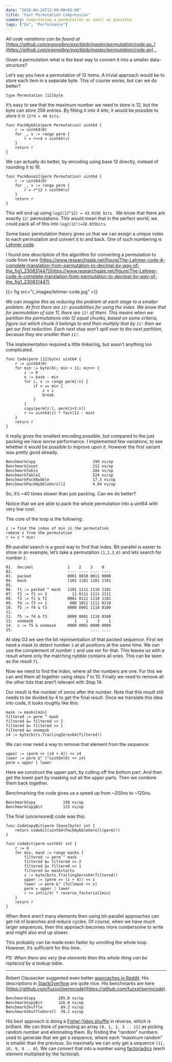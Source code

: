 ```yaml
---
date: "2018-04-24T12:00:00+03:00"
title: "Fast Permutation Compression"
summary: Compressing a permutation as small as possible.
tags: ["Go", "Performance"]
---
```



_All code variations can be found at_ [_https://github.com/egonelbre/exp/blob/master/permutation/code.go_](https://github.com/egonelbre/exp/blob/master/permutation/code.go)_._

Given a permutation what is the best way to convert it into a smaller data-structure?

Let’s say you have a permutation of 12 items. A trivial approach would be to store each item in a separate byte. This of course works, but can we do better?

```
type Permutation [12]byte
```

It’s easy to see that the maximum number we need to store is 12, but the byte can store 256 entries. By fitting it into 4 bits, it would be possible to store it in `12*4 = 48 bits`.

```
func PackNybble(perm Permutation) uint64 {  
    r := uint64(0)  
    for _, v := range perm {  
        r = r<<4 + uint64(v)  
    }  
    return r  
}
```

We can actually do better, by encoding using base 12 directly, instead of rounding it to 16.

```
func PackBase12(perm Permutation) uint64 {  
    r := uint64(0)  
    for _, v := range perm {  
        r = r*12 + uint64(v)  
    }  
    return r  
}
```

This will end up using `log2(12^12) = 43.0195 bits` . We know that there are exactly `12!` permutations. This would mean that in the perfect world, we could pack all of this into `log2(12!)=28.835bits`.

Some basic permutation theory gives us that we can assign a unique index to each permutation and convert it to and back. One of such numbering is [Lehmer code](https://en.wikipedia.org/wiki/Lehmer_code).

I found one description of the algorithm for converting a permutation to code from here [https://www.researchgate.net/figure/The-Lehmer-code-A-complete-translation-from-permutation-to-decimal-by-way-of-the_fig1_230831447](https://www.researchgate.net/figure/The-Lehmer-code-A-complete-translation-from-permutation-to-decimal-by-way-of-the_fig1_230831447)

{{< fig src="/_images/lehmer-code.jpg" >}}

_We can imagine this as reducing the problem at each stage to a smaller problem. At first there are `12!` possibilities for using the index. We know that for permutation of size 11, there are `11!` of them. This means when we partition the permutations into 12 equal chunks, based on some criteria, figure out which chunk it belongs to and then multiply that by `11!` then we get our first reduction. Each next step won’t spill over to the next partition, because they are smaller than `11!`._

The implementation required a little tinkering, but wasn’t anything too complicated.

```
func Code(perm [12]byte) uint64 {  
    r := uint64(0)  
    for min := byte(0); min < 11; min++ {  
        z := 0  
        n := base - min  
        for i, v := range perm[:n] {  
            if v == min {  
                z = i  
                break  
            }  
        }  
        copy(perm[z:], perm[z+1:n])  
        r += uint64(z) * fact(11 - min)  
    }  
    return r  
}
```

It really gives the smallest encoding possible, but compared to the just packing we have worse performance. I implemented few variations, to see whether it would be possible to improve upon it. However the first variant was pretty good already.

```
BenchmarkCopy                         199 ns/op  
BenchmarkCount                        312 ns/op  
BenchmarkTable                        284 ns/op  
BenchmarkTable2                       524 ns/op  
BenchmarkPackNybble                   17.3 ns/op  
BenchmarkPackNybbleUnroll2            4.94 ns/op
```

So, it’s ~40 times slower than just packing. Can we do better?

Notice that we are able to pack the whole permutation into a uint64 with very low cost.

The core of the loop is the following:

```
z := find the index of min in the permutation  
remove z from the permutation  
r += z * min!
```

Bit-parallel search is a good way to find that index. Bit-parallel is easier to show in an example, let’s take a permutation `[1,2,3,0]` and lets search for number `2`.

```
01.  decimal               1    2    3    0  
02.                        ---- ---- ---- ----  
03.  packed                0001 0010 0011 0000  
04.  mask                  1101 1101 1101 1101  
05.    
06.  f1 := packed ^ mask   1101 1111 1110 1101  
07.  f2 := f1 >> 2           11 0111 1111 1111  
08.  f3 := f1 & f2         0001 0111 1110 1101  
09.  f4 := f3 >> 1          000 1011 1111 0110  
10.  f5 := f4 & f3         0000 0001 1110 0100  
11.    
12.  f5 := f4 & f3         0000 0001 1110 0100  
13.  onemask                  1    1    1    1  
14.  s := f5 & onemask     0000 0001 0000 0000  
15.                                  .... ....
```

At step 03 we see the bit representation of that packed sequence. First we need a mask to detect number `2` at all positions at the same time. We can use the complement of number `2` and use xor for that. This leaves us with a result where only the matching nybble contains all ones. This can be seen as the result `f1`.

Now we need to find the index, where all the numbers are one. For this we can and them all together using steps 7 to 10. Finally we need to remove all the other bits that aren’t relevant with Step 14.

Our result is the number of zeros after the number. Note that this result still needs to be divided by 4 to get the final result. Once we translate this idea into code, it looks roughly like this:

```
mask := masks[min]  
filtered := perm ^ mask  
filtered &= filtered >> 2  
filtered &= filtered >> 1  
filtered &= onemask  
z4 := byte(bits.TrailingZeros64(filtered))
```

We can now need a way to remove that element from the sequence:

```
upper := (perm >> (z4 + 4)) << z4  
lower := perm &^ (^uint64(0) << z4)  
perm = upper | lower
```

Here we construct the upper part, by cutting off the bottom part. And then get the lower part by masking out all the upper parts. Then we combine them back together.

Benchmarking the code gives us a speed up from ~200ns to ~120ns.

```
BenchmarkCopy            199 ns/op  
BenchmarkCopyBit         123 ns/op
```

The final (uncensored) code was this:

```
func CodeCopyBit(perm [base]byte) int {  
    return codebit(uint64(PackNybbleUnroll(perm)))  
}

func codebit(perm uint64) int {
    r := 0
    for min, mask := range masks {
        filtered := perm ^ mask
        filtered &= filtered >> 2
        filtered &= filtered >> 1
        filtered &= maskstarts
        z := byte(bits.TrailingZeros64(filtered))
        upper := (perm >> (z + 4)) << z
        lower := perm &^ (fullmask << z)
        perm = upper | lower
        r += int(z/4) * reverse_factorial[min]
    }
    return r
}
```

When there aren’t many elements then using bit-parallel approaches can get rid of branches and reduce cycles. Of course, when we have much larger sequences, then this approach becomes more cumbersome to write and might also end up slower.

This probably can be made even faster by unrolling the whole loop. However, it’s sufficient for this time.

_PS: When there are very few elements then this whole thing can be replaced by a lookup table._

---

Robert Clausecker suggested even better [approaches in Reddit](https://www.reddit.com/r/golang/comments/8ems5n/fast_permutation_compression/dxxm8et/). His descriptions in [StackOverflow](https://stackoverflow.com/questions/39623081/how-can-i-effectively-encode-decode-a-compressed-position-description/39706321#39706321) are quite nice. His benchmarks are here [https://github.com/fuzxxl/permcode](https://github.com/fuzxxl/permcode).

```
BenchmarkCopy          205.0 ns/op  
BenchmarkCopyBit       126.0 ns/op  
BenchmarkShuffle        69.2 ns/op  
BenchmarkShuffleUnroll  39.2 ns/op
```

His best approach is doing a [Fisher-Yates shuffle](https://en.wikipedia.org/wiki/Fisher%E2%80%93Yates_shuffle) in reverse, which is brilliant. We can think of permuting an array `[0, 1, 2, 3 .. 11]` as picking random number and eliminating them. By finding the “random” numbers used to generate that we get a sequence, where each “maximum random” is smaller than the previous. So maximally we can only get a sequence `[11, 10, 9, 8 .. 0]`. We can convert that into a number using [factoriadics](https://en.wikipedia.org/wiki/Factorial_number_system) (each element multiplied by the factorial).